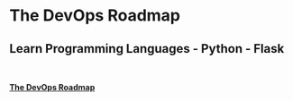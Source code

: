 # The DevOps Roadmap
## Learn Programming Languages - Python - Flask

<br>

[__The DevOps Roadmap__](/README.md)

